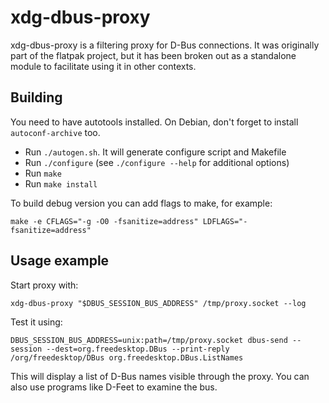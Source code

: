 xdg-dbus-proxy
==============

xdg-dbus-proxy is a filtering proxy for D-Bus connections. It was originally
part of the flatpak project, but it has been broken out as a standalone module
to facilitate using it in other contexts.

Building
--------

You need to have autotools installed. On Debian, don't forget to install 
`autoconf-archive` too.

- Run `./autogen.sh`. It will generate configure script and Makefile
- Run `./configure` (see `./configure --help` for additional options)
- Run `make`
- Run `make install`

To build debug version you can add flags to make, for example: 

	make -e CFLAGS="-g -O0 -fsanitize=address" LDFLAGS="-fsanitize=address"

Usage example
-------------

Start proxy with:

	xdg-dbus-proxy "$DBUS_SESSION_BUS_ADDRESS" /tmp/proxy.socket --log 

Test it using: 

	DBUS_SESSION_BUS_ADDRESS=unix:path=/tmp/proxy.socket dbus-send --session --dest=org.freedesktop.DBus --print-reply /org/freedesktop/DBus org.freedesktop.DBus.ListNames

This will display a list of D-Bus names visible through the proxy. You can 
also use programs like D-Feet to examine the bus.
